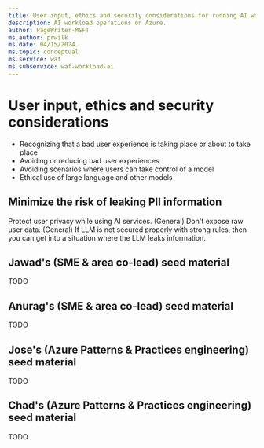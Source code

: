 ```yaml
---
title: User input, ethics and security considerations for running AI workloads on Azure
description: AI workload operations on Azure.
author: PageWriter-MSFT
ms.author: prwilk
ms.date: 04/15/2024
ms.topic: conceptual
ms.service: waf
ms.subservice: waf-workload-ai
---
```


# User input, ethics and security considerations


- Recognizing that a bad user experience is taking place or about to take place
- Avoiding or reducing bad user experiences
- Avoiding scenarios where users can take control of a model
- Ethical use of large language and other models


## Minimize the risk of leaking PII information

Protect user privacy while using AI services. (General)
Don't expose  raw user data. (General)
If LLM is not secured properly with strong rules, then you can get into a situation where the LLM leaks information.

## Jawad's (SME & area co-lead) seed material

TODO

## Anurag's (SME & area co-lead) seed material

TODO

## Jose's (Azure Patterns & Practices engineering) seed material

TODO

## Chad's (Azure Patterns & Practices engineering) seed material

TODO
